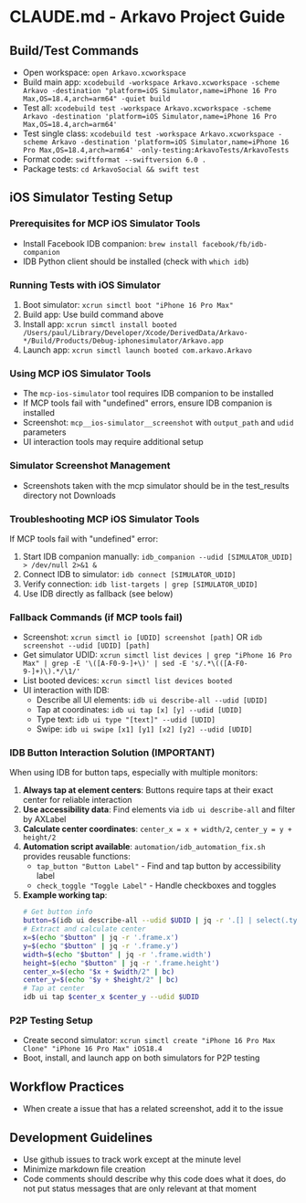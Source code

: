 # CLAUDE.md - Arkavo Project Guide

## Build/Test Commands
- Open workspace: `open Arkavo.xcworkspace`
- Build main app: `xcodebuild -workspace Arkavo.xcworkspace -scheme Arkavo -destination "platform=iOS Simulator,name=iPhone 16 Pro Max,OS=18.4,arch=arm64" -quiet build`
- Test all: `xcodebuild test -workspace Arkavo.xcworkspace -scheme Arkavo -destination 'platform=iOS Simulator,name=iPhone 16 Pro Max,OS=18.4,arch=arm64'`
- Test single class: `xcodebuild test -workspace Arkavo.xcworkspace -scheme Arkavo -destination 'platform=iOS Simulator,name=iPhone 16 Pro Max,OS=18.4,arch=arm64' -only-testing:ArkavoTests/ArkavoTests`
- Format code: `swiftformat --swiftversion 6.0 .`
- Package tests: `cd ArkavoSocial && swift test`

## iOS Simulator Testing Setup

### Prerequisites for MCP iOS Simulator Tools
- Install Facebook IDB companion: `brew install facebook/fb/idb-companion`
- IDB Python client should be installed (check with `which idb`)

### Running Tests with iOS Simulator
1. Boot simulator: `xcrun simctl boot "iPhone 16 Pro Max"`
2. Build app: Use build command above
3. Install app: `xcrun simctl install booted /Users/paul/Library/Developer/Xcode/DerivedData/Arkavo-*/Build/Products/Debug-iphonesimulator/Arkavo.app`
4. Launch app: `xcrun simctl launch booted com.arkavo.Arkavo`

### Using MCP iOS Simulator Tools
- The `mcp-ios-simulator` tool requires IDB companion to be installed
- If MCP tools fail with "undefined" errors, ensure IDB companion is installed
- Screenshot: `mcp__ios-simulator__screenshot` with `output_path` and `udid` parameters
- UI interaction tools may require additional setup

### Simulator Screenshot Management
- Screenshots taken with the mcp simulator should be in the test_results directory not Downloads

### Troubleshooting MCP iOS Simulator Tools
If MCP tools fail with "undefined" error:
1. Start IDB companion manually: `idb_companion --udid [SIMULATOR_UDID] > /dev/null 2>&1 &`
2. Connect IDB to simulator: `idb connect [SIMULATOR_UDID]`
3. Verify connection: `idb list-targets | grep [SIMULATOR_UDID]`
4. Use IDB directly as fallback (see below)

### Fallback Commands (if MCP tools fail)
- Screenshot: `xcrun simctl io [UDID] screenshot [path]` OR `idb screenshot --udid [UDID] [path]`
- Get simulator UDID: `xcrun simctl list devices | grep "iPhone 16 Pro Max" | grep -E '\([A-F0-9-]+\)' | sed -E 's/.*\(([A-F0-9-]+)\).*/\1/'`
- List booted devices: `xcrun simctl list devices booted`
- UI interaction with IDB:
  - Describe all UI elements: `idb ui describe-all --udid [UDID]`
  - Tap at coordinates: `idb ui tap [x] [y] --udid [UDID]`
  - Type text: `idb ui type "[text]" --udid [UDID]`
  - Swipe: `idb ui swipe [x1] [y1] [x2] [y2] --udid [UDID]`

### IDB Button Interaction Solution (IMPORTANT)
When using IDB for button taps, especially with multiple monitors:
1. **Always tap at element centers**: Buttons require taps at their exact center for reliable interaction
2. **Use accessibility data**: Find elements via `idb ui describe-all` and filter by AXLabel
3. **Calculate center coordinates**: `center_x = x + width/2`, `center_y = y + height/2`
4. **Automation script available**: `automation/idb_automation_fix.sh` provides reusable functions:
   - `tap_button "Button Label"` - Find and tap button by accessibility label
   - `check_toggle "Toggle Label"` - Handle checkboxes and toggles
5. **Example working tap**: 
   ```bash
   # Get button info
   button=$(idb ui describe-all --udid $UDID | jq -r '.[] | select(.type == "Button") | select(.AXLabel | contains("Get Started"))')
   # Extract and calculate center
   x=$(echo "$button" | jq -r '.frame.x')
   y=$(echo "$button" | jq -r '.frame.y')
   width=$(echo "$button" | jq -r '.frame.width')
   height=$(echo "$button" | jq -r '.frame.height')
   center_x=$(echo "$x + $width/2" | bc)
   center_y=$(echo "$y + $height/2" | bc)
   # Tap at center
   idb ui tap $center_x $center_y --udid $UDID
   ```

### P2P Testing Setup
- Create second simulator: `xcrun simctl create "iPhone 16 Pro Max Clone" "iPhone 16 Pro Max" iOS18.4`
- Boot, install, and launch app on both simulators for P2P testing

## Workflow Practices
- When create a issue that has a related screenshot, add it to the issue

## Development Guidelines
- Use github issues to track work except at the minute level
- Minimize markdown file creation
- Code comments should describe why this code does what it does, do not put status messages that are only relevant at that moment